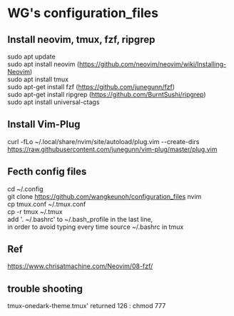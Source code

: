 # WG's configuration_files

## Install neovim, tmux, fzf, ripgrep
sudo apt update \
sudo apt install neovim (https://github.com/neovim/neovim/wiki/Installing-Neovim) \
sudo apt install tmux \
sudo apt-get install fzf (https://github.com/junegunn/fzf) \
sudo apt-get install ripgrep (https://github.com/BurntSushi/ripgrep) \
sudo apt install universal-ctags


## Install Vim-Plug 
curl -fLo ~/.local/share/nvim/site/autoload/plug.vim --create-dirs https://raw.githubusercontent.com/junegunn/vim-plug/master/plug.vim


## Fecth config files
cd ~/.config \
git clone https://github.com/wangkeunoh/configuration_files nvim \
cp tmux.conf ~/.tmux.conf \
cp -r tmux ~/.tmux \
add '. ~/.bashrc' to ~/.bash_profile  in the last line, \
in order to avoid typing every time source ~/.bashrc in tmux  


## Ref
https://www.chrisatmachine.com/Neovim/08-fzf/


## trouble shooting
tmux-onedark-theme.tmux' returned 126 : chmod 777

